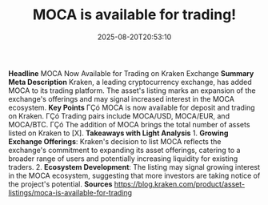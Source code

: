 ﻿---
title: "MOCA is available for trading!"
date: "2025-08-20T20:53:10"
category: "Markets"
summary: ""
slug: "moca is available for trading"
source_urls:
  - "https://blog.kraken.com/product/asset-listings/moca-is-available-for-trading"
seo:
  title: "MOCA is available for trading! | Hash n Hedge"
  description: ""
  keywords: ["news", "markets", "brief"]
---
**Headline** MOCA Now Available for Trading on Kraken Exchange  **Summary Meta Description** Kraken, a leading cryptocurrency exchange, has added MOCA to its trading platform. The asset's listing marks an expansion of the exchange's offerings and may signal increased interest in the MOCA ecosystem.  **Key Points**  ΓÇó MOCA is now available for deposit and trading on Kraken. ΓÇó Trading pairs include MOCA/USD, MOCA/EUR, and MOCA/BTC. ΓÇó The addition of MOCA brings the total number of assets listed on Kraken to [X].  **Takeaways with Light Analysis**  1. **Growing Exchange Offerings**: Kraken's decision to list MOCA reflects the exchange's commitment to expanding its asset offerings, catering to a broader range of users and potentially increasing liquidity for existing traders. 2. **Ecosystem Development**: The listing may signal growing interest in the MOCA ecosystem, suggesting that more investors are taking notice of the project's potential.  **Sources** https://blog.kraken.com/product/asset-listings/moca-is-available-for-trading 
